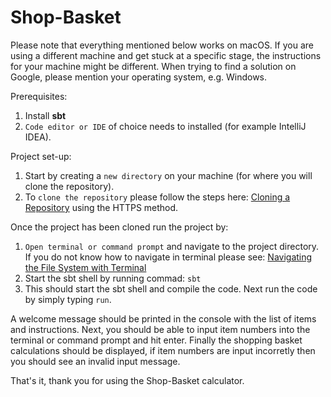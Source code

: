 # Shop-Basket
Please note that everything mentioned below works on macOS. If you are using a different machine and get stuck at a specific stage, the instructions for your machine might be different. When trying to find a solution on Google, please mention your operating system, e.g. Windows.

Prerequisites: 
1) Install **sbt**
2) `Code editor or IDE` of choice needs to installed (for example IntelliJ IDEA). 

Project set-up:
1) Start by creating a `new directory` on your machine (for where you will clone the repository).
2) To `clone the repository` please follow the steps here: [Cloning a Repository](https://docs.github.com/en/repositories/creating-and-managing-repositories/cloning-a-repository) using the HTTPS method.

Once the project has been cloned run the project by:
1) `Open terminal or command prompt` and navigate to the project directory. If you do not know how to navigate in terminal please see: [Navigating the File System with Terminal](https://gomakethings.com/navigating-the-file-system-with-terminal/#:~:text=Type%20the%20cd%20command%2C%20followed,you%20want%20to%20navigate%20to.&text=Paths%20are%20relative%20to%20the,the%20currently%20logged%20in%20user)
2) Start the sbt shell by running commad: `sbt`
3) This should start the sbt shell and compile the code. Next run the code by simply typing `run`.

A welcome message should be printed in the console with the list of items and instructions. 
Next, you should be able to input item numbers into the terminal or command prompt and hit enter.
Finally the shopping basket calculations should be displayed, if item numbers are input incorretly then you should see an invalid input message. 

That's it, thank you for using the Shop-Basket calculator.
